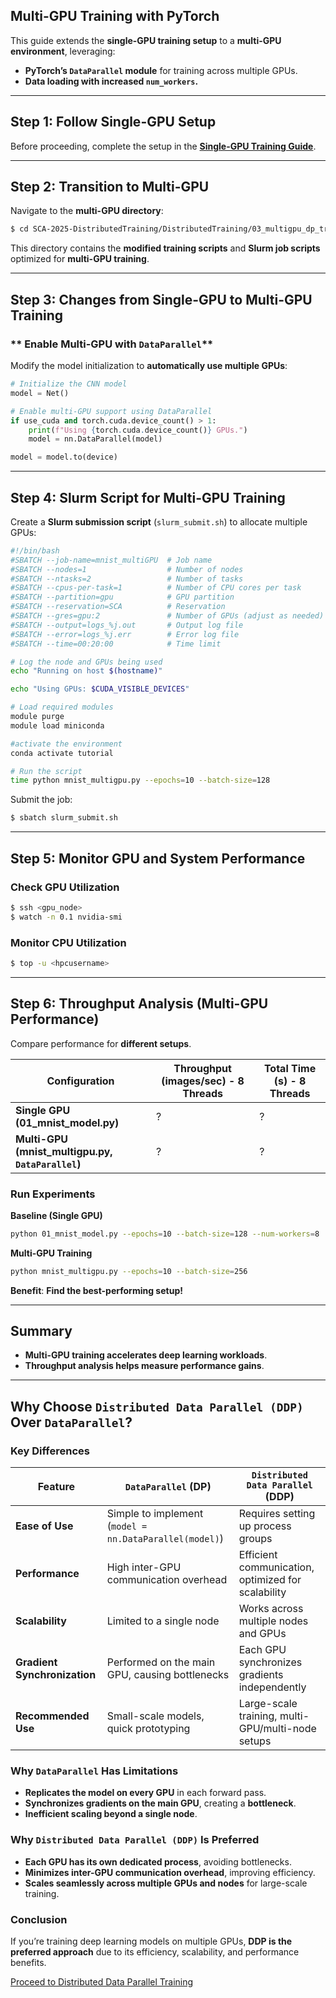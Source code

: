 ## **Multi-GPU Training with PyTorch**
This guide extends the **single-GPU training setup** to a **multi-GPU environment**, leveraging:
- **PyTorch’s `DataParallel` module** for training across multiple GPUs.
- **Data loading with increased `num_workers`.**

---

## **Step 1: Follow Single-GPU Setup**
Before proceeding, complete the setup in the **[Single-GPU Training Guide](../02_singlegpu_training/)**.

---

## **Step 2: Transition to Multi-GPU**
Navigate to the **multi-GPU directory**:
```bash
$ cd SCA-2025-DistributedTraining/DistributedTraining/03_multigpu_dp_training
```
This directory contains the **modified training scripts** and **Slurm job scripts** optimized for **multi-GPU training**.

---

## **Step 3: Changes from Single-GPU to Multi-GPU Training**
### ** Enable Multi-GPU with `DataParallel`**
Modify the model initialization to **automatically use multiple GPUs**:
```python
# Initialize the CNN model
model = Net()

# Enable multi-GPU support using DataParallel
if use_cuda and torch.cuda.device_count() > 1:
    print(f"Using {torch.cuda.device_count()} GPUs.")
    model = nn.DataParallel(model)

model = model.to(device)
```
---

## **Step 4: Slurm Script for Multi-GPU Training**
Create a **Slurm submission script** (`slurm_submit.sh`) to allocate multiple GPUs:

```bash
#!/bin/bash
#SBATCH --job-name=mnist_multiGPU  # Job name
#SBATCH --nodes=1                  # Number of nodes
#SBATCH --ntasks=2                 # Number of tasks
#SBATCH --cpus-per-task=1          # Number of CPU cores per task
#SBATCH --partition=gpu            # GPU partition
#SBATCH --reservation=SCA          # Reservation
#SBATCH --gres=gpu:2               # Number of GPUs (adjust as needed)
#SBATCH --output=logs_%j.out       # Output log file
#SBATCH --error=logs_%j.err        # Error log file
#SBATCH --time=00:20:00            # Time limit

# Log the node and GPUs being used
echo "Running on host $(hostname)"

echo "Using GPUs: $CUDA_VISIBLE_DEVICES"

# Load required modules
module purge
module load miniconda

#activate the environment
conda activate tutorial

# Run the script
time python mnist_multigpu.py --epochs=10 --batch-size=128
```

Submit the job:
```bash
$ sbatch slurm_submit.sh
```

---

## **Step 5: Monitor GPU and System Performance**
### **Check GPU Utilization**
```bash
$ ssh <gpu_node>
$ watch -n 0.1 nvidia-smi
```
### **Monitor CPU Utilization**
```bash
$ top -u <hpcusername>
```

---

## **Step 6: Throughput Analysis (Multi-GPU Performance)**
Compare performance for **different setups**.

| **Configuration** | **Throughput (images/sec) - 8 Threads** | **Total Time (s) - 8 Threads** |
|------------------|---------------------------------|----------------------|
| **Single GPU (01_mnist_model.py)** | ? | ? |
| **Multi-GPU (mnist_multigpu.py, `DataParallel`)** | ? | ? |

### **Run Experiments**
**Baseline (Single GPU)**
```bash
python 01_mnist_model.py --epochs=10 --batch-size=128 --num-workers=8
```
**Multi-GPU Training**
```bash
python mnist_multigpu.py --epochs=10 --batch-size=256
```
**Benefit**: **Find the best-performing setup!**

---

## **Summary**
- **Multi-GPU training accelerates deep learning workloads**.
- **Throughput analysis helps measure performance gains**.

---

## **Why Choose `Distributed Data Parallel (DDP)` Over `DataParallel`?**

### **Key Differences**
| Feature | `DataParallel` (DP) | `Distributed Data Parallel` (DDP) |
|----------|--------------------|---------------------------------|
| **Ease of Use** | Simple to implement (`model = nn.DataParallel(model)`) | Requires setting up process groups |
| **Performance** | High inter-GPU communication overhead | Efficient communication, optimized for scalability |
| **Scalability** | Limited to a single node | Works across multiple nodes and GPUs |
| **Gradient Synchronization** | Performed on the main GPU, causing bottlenecks | Each GPU synchronizes gradients independently |
| **Recommended Use** | Small-scale models, quick prototyping | Large-scale training, multi-GPU/multi-node setups |

### **Why `DataParallel` Has Limitations**
- **Replicates the model on every GPU** in each forward pass.
- **Synchronizes gradients on the main GPU**, creating a **bottleneck**.
- **Inefficient scaling beyond a single node**.

### **Why `Distributed Data Parallel (DDP)` Is Preferred**
- **Each GPU has its own dedicated process**, avoiding bottlenecks.
- **Minimizes inter-GPU communication overhead**, improving efficiency.
- **Scales seamlessly across multiple GPUs and nodes** for large-scale training.

### **Conclusion**
If you’re training deep learning models on multiple GPUs, **DDP is the preferred approach** due to its efficiency, scalability, and performance benefits.

[Proceed to Distributed Data Parallel Training](../04_multigpu_ddp_training/)
